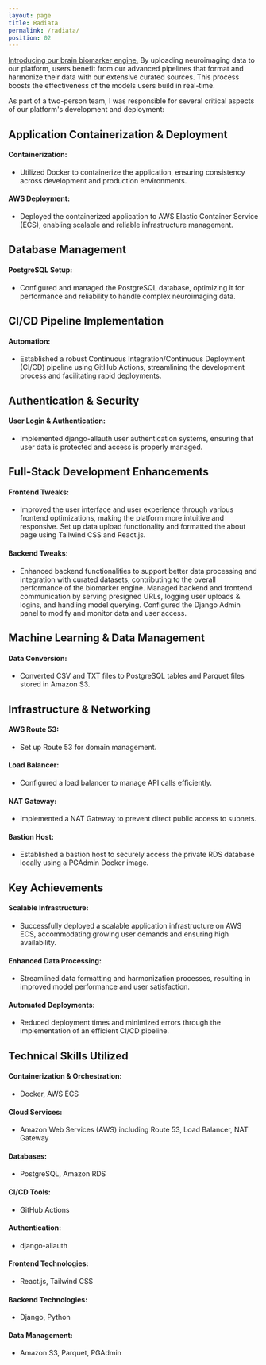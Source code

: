 ```yaml
---
layout: page
title: Radiata
permalink: /radiata/
position: 02
---
```


<a href="https://radiata.ai/" target="_blank" rel="noopener noreferrer">Introducing our brain biomarker engine.</a> By uploading neuroimaging data to our platform, users benefit from our advanced pipelines that format and harmonize their data with our extensive curated sources. This process boosts the effectiveness of the models users build in real-time. 

As part of a two-person team, I was responsible for several critical aspects of our platform's development and deployment:

## Application Containerization & Deployment

#### Containerization: 

- Utilized Docker to containerize the application, ensuring consistency across development and production environments.

#### AWS Deployment: 
- Deployed the containerized application to AWS Elastic Container Service (ECS), enabling scalable and reliable infrastructure management.

## Database Management

#### PostgreSQL Setup: 
- Configured and managed the PostgreSQL database, optimizing it for performance and reliability to handle complex neuroimaging data.

## CI/CD Pipeline Implementation

#### Automation: 
- Established a robust Continuous Integration/Continuous Deployment (CI/CD) pipeline using GitHub Actions, streamlining the development process and facilitating rapid deployments.

## Authentication & Security
#### User Login & Authentication: 

- Implemented django-allauth user authentication systems, ensuring that user data is protected and access is properly managed.

## Full-Stack Development Enhancements

#### Frontend Tweaks: 

- Improved the user interface and user experience through various frontend optimizations, making the platform more intuitive and responsive. Set up data upload functionality and formatted the about page using Tailwind CSS and React.js.

#### Backend Tweaks: 

- Enhanced backend functionalities to support better data processing and integration with curated datasets, contributing to the overall performance of the biomarker engine. Managed backend and frontend communication by serving presigned URLs, logging user uploads & logins, and handling model querying. Configured the Django Admin panel to modify and monitor data and user access.

## Machine Learning & Data Management

#### Data Conversion: 

- Converted CSV and TXT files to PostgreSQL tables and Parquet files stored in Amazon S3.

## Infrastructure & Networking

#### AWS Route 53: 
- Set up Route 53 for domain management.

#### Load Balancer: 
- Configured a load balancer to manage API calls efficiently.

#### NAT Gateway: 
- Implemented a NAT Gateway to prevent direct public access to subnets.

#### Bastion Host: 
- Established a bastion host to securely access the private RDS database locally using a PGAdmin Docker image.

## Key Achievements
#### Scalable Infrastructure: 
- Successfully deployed a scalable application infrastructure on AWS ECS, accommodating growing user demands and ensuring high availability.

#### Enhanced Data Processing: 
- Streamlined data formatting and harmonization processes, resulting in improved model performance and user satisfaction.

#### Automated Deployments: 
- Reduced deployment times and minimized errors through the implementation of an efficient CI/CD pipeline.

## Technical Skills Utilized

#### Containerization & Orchestration: 
- Docker, AWS ECS

#### Cloud Services: 
- Amazon Web Services (AWS) including Route 53, Load Balancer, NAT Gateway

#### Databases: 
- PostgreSQL, Amazon RDS

#### CI/CD Tools: 
- GitHub Actions

#### Authentication:
- django-allauth

#### Frontend Technologies: 
- React.js, Tailwind CSS

#### Backend Technologies: 
- Django, Python

#### Data Management: 
- Amazon S3, Parquet, PGAdmin
